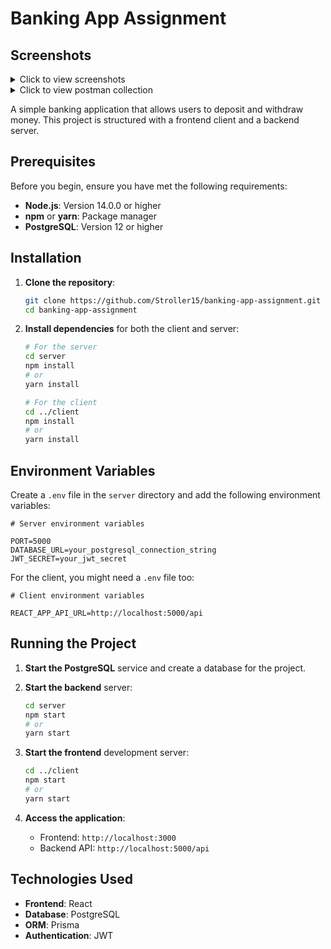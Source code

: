 
# Banking App Assignment

## Screenshots

<details>
  <summary>Click to view screenshots</summary>
  
  ![image](https://github.com/user-attachments/assets/df383275-c5ee-43fd-8d4e-3afcc610ef23)

![image](https://github.com/user-attachments/assets/7b80468b-16ce-448d-8b7e-daec2e6339d8)

![image](https://github.com/user-attachments/assets/08a61708-02af-417c-9fbe-d6ace0a484b7)



</details>

<details>
  <summary>Click to view postman collection</summary>
  
  Link - https://api.postman.com/collections/20644686-7538da32-d01d-42a7-9537-4b982f564b88?access_key=PMAT-01J4YPYAR61KH786053QNHYW06

</details>

A simple banking application that allows users to deposit and withdraw money. This project is structured with a frontend client and a backend server.

## Prerequisites

Before you begin, ensure you have met the following requirements:

- **Node.js**: Version 14.0.0 or higher
- **npm** or **yarn**: Package manager
- **PostgreSQL**: Version 12 or higher

## Installation

1. **Clone the repository**:

   ```bash
   git clone https://github.com/Stroller15/banking-app-assignment.git
   cd banking-app-assignment
   ```

2. **Install dependencies** for both the client and server:

   ```bash
   # For the server
   cd server
   npm install
   # or
   yarn install

   # For the client
   cd ../client
   npm install
   # or
   yarn install
   ```

## Environment Variables

Create a `.env` file in the `server` directory and add the following environment variables:

```env
# Server environment variables

PORT=5000
DATABASE_URL=your_postgresql_connection_string
JWT_SECRET=your_jwt_secret
```

For the client, you might need a `.env` file too:

```env
# Client environment variables

REACT_APP_API_URL=http://localhost:5000/api
```

## Running the Project

1. **Start the PostgreSQL** service and create a database for the project.

2. **Start the backend** server:

   ```bash
   cd server
   npm start
   # or
   yarn start
   ```

3. **Start the frontend** development server:

   ```bash
   cd ../client
   npm start
   # or
   yarn start
   ```

4. **Access the application**:

   - Frontend: `http://localhost:3000`
   - Backend API: `http://localhost:5000/api`

## Technologies Used

- **Frontend**: React
- **Database**: PostgreSQL
- **ORM**: Prisma 
- **Authentication**: JWT 


